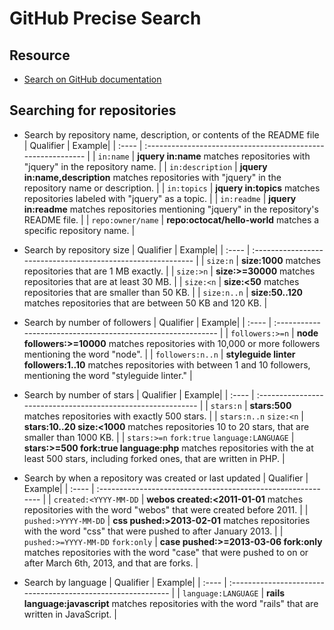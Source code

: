 # GitHub Precise Search

## Resource
* [Search on GitHub documentation](https://docs.github.com/en/search-github)

## Searching for repositories

* Search by repository name, description, or contents of the README file
  | Qualifier | Example|
  | :---- | :----------------------------------------------------------- |
  | `in:name` | **jquery in:name** matches repositories with "jquery" in the repository name. |
  | `in:description` | **jquery in:name,description** matches repositories with "jquery" in the repository name or description. |
  | `in:topics` | **jquery in:topics** matches repositories labeled with "jquery" as a topic. |
  | `in:readme` | **jquery in:readme** matches repositories mentioning "jquery" in the repository's README file. |
  | `repo:owner/name` | **repo:octocat/hello-world** matches a specific repository name. |

* Search by repository size
  | Qualifier | Example|
  | :---- | :----------------------------------------------------------- |
  | `size:n` | **size:1000** matches repositories that are 1 MB exactly. |
  | `size:>n` | **size:>=30000** matches repositories that are at least 30 MB. |
  | `size:<n` | **size:<50** matches repositories that are smaller than 50 KB. |
  | `size:n..n` | **size:50..120** matches repositories that are between 50 KB and 120 KB. |

* Search by number of followers
  | Qualifier | Example|
  | :---- | :----------------------------------------------------------- |
  | `followers:>=n` | **node followers:>=10000** matches repositories with 10,000 or more followers mentioning the word "node". |
  | `followers:n..n` | **styleguide linter followers:1..10** matches repositories with between 1 and 10 followers, mentioning the word "styleguide linter." |

* Search by number of stars
  | Qualifier | Example|
  | :---- | :----------------------------------------------------------- |
  | `stars:n` | **stars:500** matches repositories with exactly 500 stars. |
  | `stars:n..n` `size:<n` | **stars:10..20 size:<1000** matches repositories 10 to 20 stars, that are smaller than 1000 KB. |
  | `stars:>=n` `fork:true` `language:LANGUAGE` | **stars:>=500 fork:true language:php** matches repositories with the at least 500 stars, including forked ones, that are written in PHP. |

* Search by when a repository was created or last updated
  | Qualifier | Example|
  | :---- | :----------------------------------------------------------- |
  | `created:<YYYY-MM-DD` | **webos created:<2011-01-01** matches repositories with the word "webos" that were created before 2011. |
  | `pushed:>YYYY-MM-DD` | **css pushed:>2013-02-01** matches repositories with the word "css" that were pushed to after January 2013. |
  | `pushed:>=YYYY-MM-DD` `fork:only` | **case pushed:>=2013-03-06 fork:only** matches repositories with the word "case" that were pushed to on or after March 6th, 2013, and that are forks. |

* Search by language
  | Qualifier | Example|
  | :---- | :----------------------------------------------------------- |
  | `language:LANGUAGE` | **rails language:javascript** matches repositories with the word "rails" that are written in JavaScript. |
